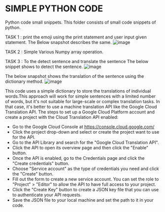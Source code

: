 # SIMPLE PYTHON CODE
Python code small snippets.
This folder consists of small code snippets of python.

TASK 1 :
print the emoji using the print statement and user input given statement. The Below snapshot describes the same. 
![image](https://user-images.githubusercontent.com/20492104/210623692-b57c22df-be19-4616-b61d-aed44b4d9d7c.png)

TASK 2 : 
Simple Various Numpy array operation. 

TASK 3 : 
To the detect sentence and  translate the sentence
The below  snippet shows to detect the sentence. 
![image](https://user-images.githubusercontent.com/20492104/216120389-1959e180-d266-4f62-bc8d-43008b691534.png)

The below snapshot shows the translation of the sentence using the dictionary method. 
![image](https://user-images.githubusercontent.com/20492104/216121147-94f6fb39-64d9-4e44-8a4a-d71b8203c99e.png)

This code uses a simple dictionary to store the translations of individual words.This approach will work for simple sentences with a limited number of words, but it's not suitable for large-scale or complex translation tasks. In that case, it's better to use a machine translation API like the Google Cloud Translation API.
The steps to set up a Google Cloud Platform account and create a project with the Cloud Translation API enabled:
* Go to the Google Cloud Console at https://console.cloud.google.com/
* Click the project drop-down and select or create the project want to use for the API.
* Go to the API Library and search for the "Google Cloud Translation API".
* Click the API to open its overview page and then click the "Enable" button.
* Once the API is enabled, go to the Credentials page and click the "Create credentials" button.
* Choose "Service account" as the type of credentials you need and click the "Create" button.
* Fill out the form to create a new service account. You can set the role to "Project" > "Editor" to allow the API to have full access to your project.
* Click the "Create Key" button to create a JSON key file that you can use to authenticate your API requests.
* Save the JSON file to your local machine and set the path to it in your code. 


